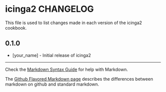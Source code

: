 icinga2 CHANGELOG
=================

This file is used to list changes made in each version of the icinga2 cookbook.

0.1.0
-----
- [your_name] - Initial release of icinga2

- - -
Check the [Markdown Syntax Guide](http://daringfireball.net/projects/markdown/syntax) for help with Markdown.

The [Github Flavored Markdown page](http://github.github.com/github-flavored-markdown/) describes the differences between markdown on github and standard markdown.
